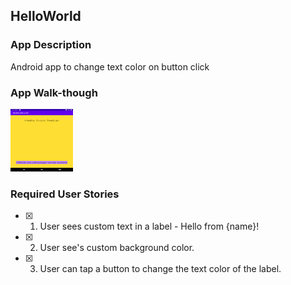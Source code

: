 ## HelloWorld

### App Description
Android app to change text color on button click

### App Walk-though

<img src="https://github.com/neha277/AndroidL/blob/main/giff.gif" width="100" height="100">

### Required User Stories
- [x] 1. User sees custom text in a label - Hello from {name}!
- [x] 2. User see's custom background color.
- [x] 3. User can tap a button to change the text color of the label.
